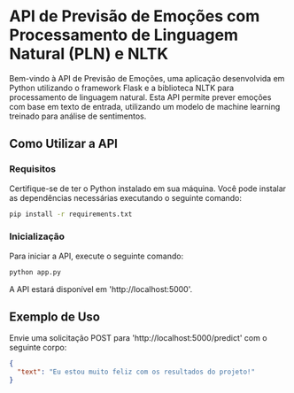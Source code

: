 # API de Previsão de Emoções com Processamento de Linguagem Natural (PLN) e NLTK

Bem-vindo à API de Previsão de Emoções, uma aplicação desenvolvida em Python utilizando o framework Flask e a biblioteca NLTK para processamento de linguagem natural. Esta API permite prever emoções com base em texto de entrada, utilizando um modelo de machine learning treinado para análise de sentimentos.

## Como Utilizar a API

### Requisitos

Certifique-se de ter o Python instalado em sua máquina. Você pode instalar as dependências necessárias executando o seguinte comando:

```bash
pip install -r requirements.txt
```

### Inicialização
Para iniciar a API, execute o seguinte comando:
```bash
python app.py
```
A API estará disponível em 'http://localhost:5000'.

## Exemplo de Uso
Envie uma solicitação POST para 'http://localhost:5000/predict' com o seguinte corpo:
```json
{
  "text": "Eu estou muito feliz com os resultados do projeto!"
}
```




